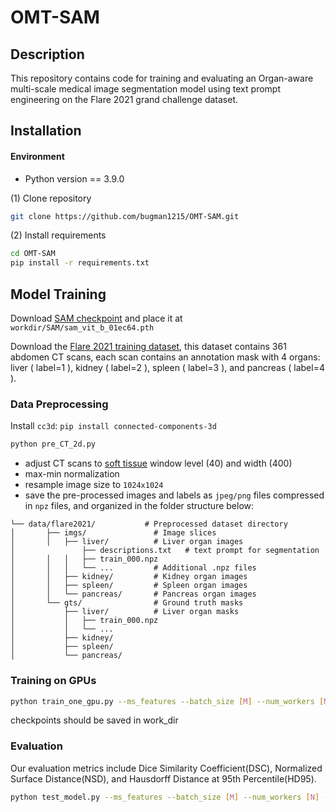 # OMT-SAM
## Description

This repository contains code for training and evaluating an Organ-aware multi-scale medical image segmentation model using text prompt engineering on the Flare 2021 grand challenge dataset. 

## Installation
#### Environment

  - Python version == 3.9.0
    
(1) Clone repository 
```bash
git clone https://github.com/bugman1215/OMT-SAM.git
```
(2) Install requirements
```bash
cd OMT-SAM
pip install -r requirements.txt
```
## Model Training
Download [SAM checkpoint](https://dl.fbaipublicfiles.com/segment_anything/sam_vit_b_01ec64.pth) and place it at `workdir/SAM/sam_vit_b_01ec64.pth`

Download the [Flare 2021 training dataset](https://zenodo.org/records/5903672), this dataset contains 361 abdomen CT scans, each scan contains an annotation mask with 4 organs: liver ( label=1 ), kidney ( label=2 ), spleen ( label=3 ), and pancreas ( label=4 ).
### Data Preprocessing
Install `cc3d`: `pip install connected-components-3d`

```bash
python pre_CT_2d.py
```
- adjust CT scans to [soft tissue](https://radiopaedia.org/articles/windowing-ct) window level (40) and width (400)
- max-min normalization
- resample image size to `1024x1024`
- save the pre-processed images and labels as `jpeg/png` files compressed in `npz` files, and organized in the folder structure below:
```
└── data/flare2021/           # Preprocessed dataset directory
│       ├── imgs/               # Image slices
│       │   ├── liver/          # Liver organ images
│               ├── descriptions.txt   # text prompt for segmentation       
│       │   │   ├── train_000.npz
│       │   │   └── ...         # Additional .npz files
│       │   ├── kidney/         # Kidney organ images
│       │   ├── spleen/         # Spleen organ images
│       │   └── pancreas/       # Pancreas organ images
│       └── gts/                # Ground truth masks
│           ├── liver/          # Liver organ masks
│           │   ├── train_000.npz
│           │   └── ...         
│           ├── kidney/
│           ├── spleen/
│           └── pancreas/       

```
### Training on GPUs
```bash
python train_one_gpu.py --ms_features --batch_size [M] --num_workers [N] --device [Device]
```
checkpoints should be saved in work_dir
### Evaluation
Our evaluation metrics include Dice Similarity Coefficient(DSC), Normalized Surface Distance(NSD), and Hausdorff Distance at 95th Percentile(HD95).
```bash
python test_model.py --ms_features --batch_size [M] --num_workers [N] --device [Device] --checkpoint [CHECKPOINT]
```


